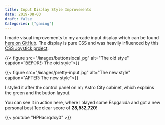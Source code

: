 ```yaml
---
title: Input Display Style Improvements
date: 2019-08-03
draft: false
Categories: ["gaming"]
---
```


I made visual improvements to my arcade input display which can be found [here on GitHub](https://github.com/wnka/arcadebuttons-node-pi). The display is pure CSS and was heavily influenced by this [CSS Joystick project](https://github.com/davidvandusen/joystick).

{{< figure src="/images/buttonslocal.jpg" alt="The old style" caption="BEFORE: The old style">}}

{{< figure src="/images/pretty-input.jpg" alt="The new style" caption="AFTER: The new style">}}

I styled it after the control panel on my Astro City cabinet, which explains the green and the button layout.

You can see it in action here, where I played some Espgaluda and got a new personal best 1cc clear score of **28,582,720**!

{{< youtube "HPHacrqdxy0" >}}
